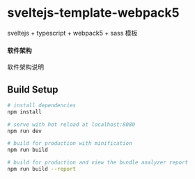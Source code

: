 # sveltejs-template-webpack5
sveltejs + typescript + webpack5 + sass 模板

#### 软件架构
软件架构说明

## Build Setup

``` bash
# install dependencies
npm install

# serve with hot reload at localhost:8080
npm run dev

# build for production with minification
npm run build

# build for production and view the bundle analyzer report
npm run build --report
```


